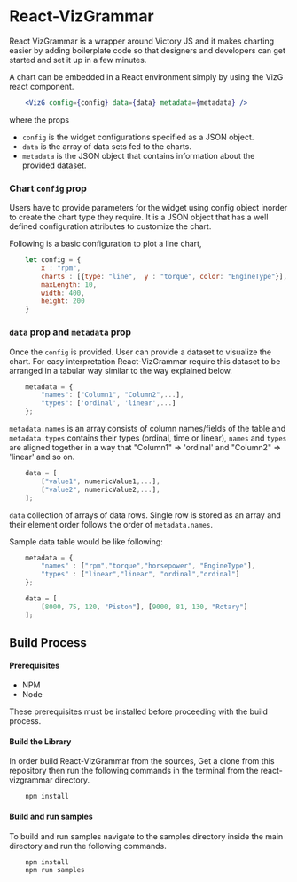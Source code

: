 # React-VizGrammar

React VizGrammar is a wrapper around Victory JS and it makes charting easier by adding boilerplate code so that 
designers and developers can get started and set it up in a few minutes.

A chart can be embedded in a React environment simply by using the VizG react component.
```jsx
    <VizG config={config} data={data} metadata={metadata} />
``` 
where the props
- ```config``` is the widget configurations specified as a JSON object.
- ```data``` is the array of data sets fed to the charts.
- ```metadata``` is the JSON object that contains information about the provided dataset.

### Chart ```config``` prop
Users have to provide parameters for the widget using config object inorder to create the chart type they require. It is a JSON object that has a well defined configuration attributes to customize the chart.

Following is a basic configuration to plot a line chart,
```javascript
    let config = {
        x : "rpm",
        charts : [{type: "line",  y : "torque", color: "EngineType"}],
        maxLength: 10,
        width: 400,
        height: 200
    }
```
### ```data``` prop and ```metadata``` prop
Once the ```config``` is provided. User can provide a dataset to visualize the chart. For easy interpretation React-VizGrammar require this dataset to be arranged in a tabular way similar to the way explained below.
```javascript
    metadata = {
        "names": ["Column1", "Column2",...],
        "types": ['ordinal', 'linear',...]
    };
```

```metadata.names``` is an array consists of column names/fields of the table and ```metadata.types``` contains their types 
(ordinal, time or linear), ```names``` and ```types``` are aligned together in a way that "Column1" => 'ordinal' and "Column2" => 'linear' and so on.

```javascript
    data = [
        ["value1", numericValue1,...],
        ["value2", numericValue2,...],
    ];
```
```data``` collection of arrays of data rows. Single row is stored as an array and their element order follows the order of ```metadata.names```.

Sample data table would be like following:
```javascript
    metadata = {
        "names" : ["rpm","torque","horsepower", "EngineType"],
        "types" : ["linear","linear", "ordinal","ordinal"]
    };

    data = [
        [8000, 75, 120, "Piston"], [9000, 81, 130, "Rotary"]
    ];
```

## Build Process

#### Prerequisites
- NPM
- Node 

These prerequisites must be installed before proceeding with the build process. 

#### Build the Library
In order build React-VizGrammar from the sources, Get a clone from this repository then run the following commands in the terminal from the react-vizgrammar directory.
```bash
    npm install
```

#### Build and run samples
To build and run samples navigate to the samples directory inside the main directory and run the following commands.
```bash
    npm install
    npm run samples
```
